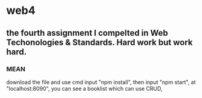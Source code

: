 # web4
## the fourth assignment I compelted in Web Techonologies & Standards. Hard work but work hard.
### MEAN
download the file and use cmd input "npm install",
then input "npm start",
at "localhost:8090",
you can see a booklist which can use CRUD,
